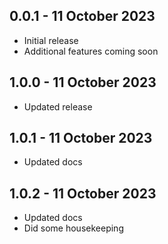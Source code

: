 ## 0.0.1 - 11 October 2023

* Initial release
* Additional features coming soon

## 1.0.0 - 11 October 2023

* Updated release

## 1.0.1 - 11 October 2023

* Updated docs


## 1.0.2 - 11 October 2023

* Updated docs
* Did some housekeeping